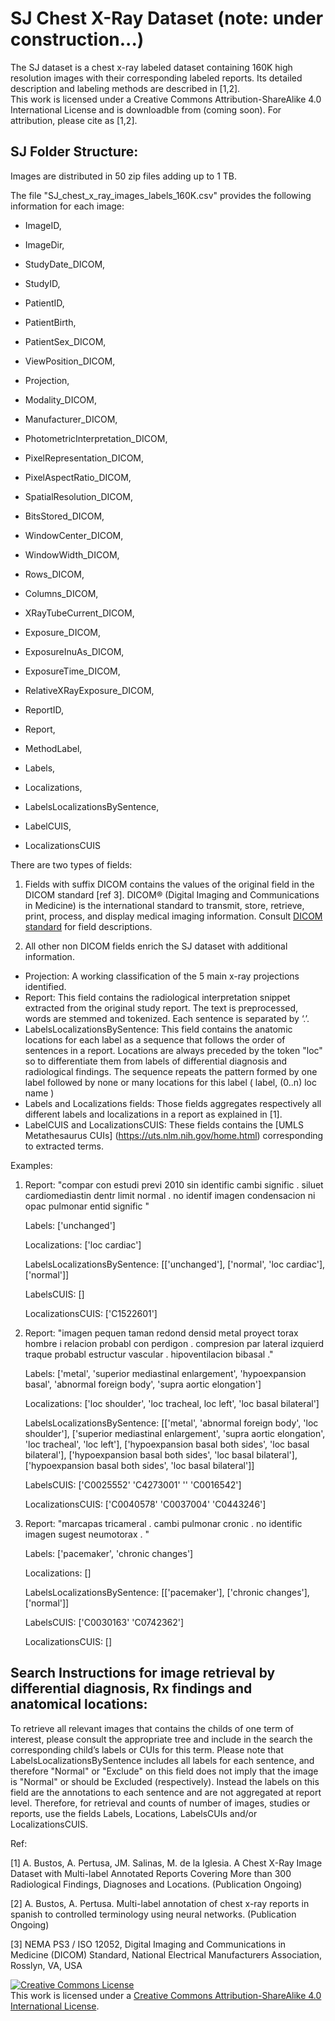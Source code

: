 # SJ Chest X-Ray Dataset (note: under construction...)

The SJ dataset is a chest x-ray labeled dataset containing 160K high resolution images with their corresponding labeled reports. Its detailed description and labeling methods are described in [1,2].  
This work is licensed under a Creative Commons Attribution-ShareAlike 4.0 International License and is downloadble from (coming soon). For attribution, please cite as [1,2]. 

## SJ Folder Structure: 
Images are distributed in 50 zip files adding up to 1 TB. 

The file "SJ_chest_x_ray_images_labels_160K.csv" provides the following information for each image:

  - ImageID,
  
  - ImageDir,
  
  - StudyDate_DICOM, 
  
  - StudyID, 
  
  - PatientID, 
  
  - PatientBirth, 
  
  - PatientSex_DICOM, 
  
  - ViewPosition_DICOM, 
  
  - Projection, 
  
  - Modality_DICOM, 
  
  - Manufacturer_DICOM, 
  
  - PhotometricInterpretation_DICOM, 
  
  - PixelRepresentation_DICOM, 
  
  - PixelAspectRatio_DICOM, 
  
  - SpatialResolution_DICOM, 
  
  - BitsStored_DICOM, 
  
  - WindowCenter_DICOM,
  
  - WindowWidth_DICOM, 
  
  - Rows_DICOM, 
  
  - Columns_DICOM, 
  
  - XRayTubeCurrent_DICOM, 
  
  - Exposure_DICOM, 
  
  - ExposureInuAs_DICOM, 
  
  - ExposureTime_DICOM,
  
  - RelativeXRayExposure_DICOM, 
  
  - ReportID, 
  
  - Report, 
  
  - MethodLabel, 
  
  - Labels, 
  
  - Localizations, 
  
  - LabelsLocalizationsBySentence, 
  
  - LabelCUIS, 
  
  - LocalizationsCUIS
  
There are two types of fields: 

1. Fields with suffix DICOM contains the values of the original field in the DICOM standard [ref 3]. DICOM® (Digital Imaging and Communications in Medicine) is the international standard to transmit, store, retrieve, print, process, and display medical imaging information.  Consult [DICOM standard]( https://www.dicomstandard.org) for field descriptions. 

2. All other non DICOM fields enrich the SJ dataset with additional information.
- Projection: A working classification of the 5 main x-ray projections identified. 
- Report: This field contains the radiological interpretation snippet extracted from the original study report. The text is preprocessed, words are stemmed and tokenized. Each sentence is separated by ‘.’.
- LabelsLocalizationsBySentence: This field contains the anatomic locations for each label as a sequence that follows the order of sentences in a report. Locations are always preceded by the token "loc" so to differentiate them from labels of differential diagnosis and radiological findings. The sequence repeats the pattern formed by one label followed by none or many locations for this label ( label, (0..n) loc name )
- Labels and Localizations fields: Those fields aggregates respectively all different labels and localizations in a report as explained in [1]. 
- LabelCUIS and LocalizationsCUIS: These fields contains the [UMLS Metathesaurus CUIs] (https://uts.nlm.nih.gov/home.html) corresponding to extracted terms.

Examples: 
1. Report: "compar con estudi previ 2010 sin identific cambi signific . siluet cardiomediastin dentr limit normal . no identif imagen condensacion ni opac pulmonar entid signific " 

   Labels: ['unchanged']

   Localizations: ['loc  cardiac']

   LabelsLocalizationsBySentence: [['unchanged'], ['normal', 'loc cardiac'], ['normal']]
   
   LabelsCUIS: []
   
   LocalizationsCUIS: ['C1522601']

2. Report: "imagen pequen taman redond densid metal proyect torax hombre i relacion probabl con perdigon . compresion par lateral izquierd traque probabl estructur vascular . hipoventilacion bibasal ."

   Labels: ['metal', 'superior mediastinal enlargement', 'hypoexpansion basal', 'abnormal foreign body', 'supra aortic elongation']

   Localizations: ['loc  shoulder', 'loc  tracheal, loc  left', 'loc  basal bilateral']

   LabelsLocalizationsBySentence: [['metal', 'abnormal foreign body', 'loc shoulder'], ['superior mediastinal enlargement', 'supra aortic elongation', 'loc tracheal', 'loc left'], ['hypoexpansion basal both sides', 'loc basal bilateral'], ['hypoexpansion basal both sides', 'loc basal bilateral'], ['hypoexpansion basal both sides', 'loc basal bilateral']]
   
   LabelsCUIS: ['C0025552' 'C4273001' '' 'C0016542']
   
   LocalizationsCUIS: ['C0040578' 'C0037004' 'C0443246']

3. Report: "marcapas tricameral . cambi pulmonar cronic . no identific imagen sugest neumotorax . "

   Labels: ['pacemaker', 'chronic changes']

   Localizations: []

   LabelsLocalizationsBySentence: [['pacemaker'], ['chronic changes'], ['normal']]
   
   LabelsCUIS: ['C0030163' 'C0742362']
   
   LocalizationsCUIS: []


## Search Instructions for image retrieval by differential diagnosis, Rx findings and anatomical locations: 
To retrieve all relevant images that contains the childs of one term of interest, please consult the appropriate tree and include in the search the corresponding child’s labels or CUIs for this term.
Please note that LabelsLocalizationsBySentence includes all labels for each sentence, and therefore "Normal" or "Exclude" on this field does not imply that the image is "Normal" or should be Excluded (respectively). Instead the labels on this field are the annotations to each sentence and are not aggregated at report level. Therefore, for retrieval and counts of number of images, studies or reports, use the fields Labels, Locations, LabelsCUIs and/or LocalizationsCUIS.  

Ref:

[1] A. Bustos, A. Pertusa, JM. Salinas, M. de la Iglesia. A Chest X-Ray Image Dataset with Multi-label Annotated Reports Covering More than 300 Radiological Findings, Diagnoses and Locations. (Publication Ongoing)

[2] A. Bustos, A. Pertusa. Multi-label annotation of chest x-ray reports in spanish to controlled terminology using neural networks. (Publication Ongoing)

[3] NEMA PS3 / ISO 12052, Digital Imaging and Communications in Medicine (DICOM) Standard, National Electrical Manufacturers Association, Rosslyn, VA, USA

<a rel="license" href="http://creativecommons.org/licenses/by-sa/4.0/"><img alt="Creative Commons License" style="border-width:0" src="https://i.creativecommons.org/l/by-sa/4.0/88x31.png" /></a><br />This work is licensed under a <a rel="license" href="http://creativecommons.org/licenses/by-sa/4.0/">Creative Commons Attribution-ShareAlike 4.0 International License</a>.
